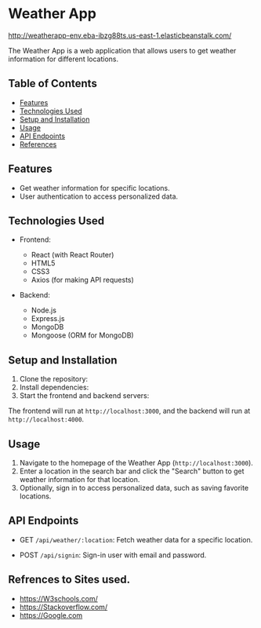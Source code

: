 # Weather App

http://weatherapp-env.eba-ibzg88ts.us-east-1.elasticbeanstalk.com/

The Weather App is a web application that allows users to get weather information for different locations.

## Table of Contents

- [Features](#features)
- [Technologies Used](#technologies-used)
- [Setup and Installation](#setup-and-installation)
- [Usage](#usage)
- [API Endpoints](#api-endpoints)
- [References](#Sites-used)

## Features

- Get weather information for specific locations.
- User authentication to access personalized data.

## Technologies Used

- Frontend:
  - React (with React Router)
  - HTML5
  - CSS3
  - Axios (for making API requests)

- Backend:
  - Node.js
  - Express.js
  - MongoDB 
  - Mongoose (ORM for MongoDB)

## Setup and Installation

1. Clone the repository:
2. Install dependencies:
3. Start the frontend and backend servers:


The frontend will run at `http://localhost:3000`, and the backend will run at `http://localhost:4000`.

## Usage

1. Navigate to the homepage of the Weather App (`http://localhost:3000`).
2. Enter a location in the search bar and click the "Search" button to get weather information for that location.
3. Optionally, sign in to access personalized data, such as saving favorite locations.

## API Endpoints

- GET `/api/weather/:location`: Fetch weather data for a specific location.

- POST `/api/signin`: Sign-in user with email and password.

## Refrences to Sites used.
- https://W3schools.com/ 
- https://Stackoverflow.com/
- https://Google.com








